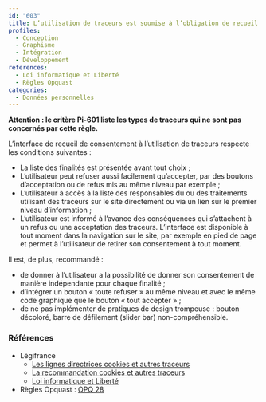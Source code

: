 ```yaml
---
id: "603"
title: L’utilisation de traceurs est soumise à l’obligation de recueil du consentement
profiles:
  - Conception
  - Graphisme
  - Intégration
  - Développement
references:
  - Loi informatique et Liberté
  - Règles Opquast
categories:
  - Données personnelles
---
```


**Attention : le critère Pi-601 liste les types de traceurs qui ne sont pas concernés par cette règle.**

L’interface de recueil de consentement à l’utilisation de traceurs respecte les conditions suivantes :
* La liste des finalités est présentée avant tout choix ;
* L’utilisateur peut refuser aussi facilement qu’accepter, par des boutons d’acceptation ou de refus mis au même niveau par exemple ;
* L’utilisateur à accès à la liste des responsables du ou des traitements utilisant des traceurs sur le site directement ou via un lien sur le premier niveau d’information ;
* L’utilisateur est informé à l’avance des conséquences qui s’attachent à un refus ou une acceptation des traceurs. L’interface est disponible à tout moment dans la navigation sur le site, par exemple en pied de page et permet à l’utilisateur de retirer son consentement à tout moment.

Il est, de plus, recommandé :
* de donner à l’utilisateur a la possibilité de donner son consentement de manière indépendante pour chaque finalité ;
* d’intégrer un bouton « toute refuser » au même niveau et avec le même code graphique que le bouton « tout accepter » ;
* de ne pas implémenter de pratiques de design trompeuse : bouton décoloré, barre de défilement (slider bar) non-compréhensible.

### Références

* Légifrance
  * [Les lignes directrices cookies et autres traceurs](https://circulaire.legifrance.gouv.fr/jorf/id/JORFTEXT000042388179)
  * [La recommandation cookies et autres traceurs](https://circulaire.legifrance.gouv.fr/jorf/id/JORFTEXT000042388197)
  * [Loi informatique et Liberté](https://www.legifrance.gouv.fr/loda/id/JORFTEXT000000886460)
*   Règles Opquast : [OPQ 28](https://checklists.opquast.com/fr/assurance-qualite-web/lobjectif-des-cookies-et-les-limitations-inherentes-a-leur-refus-sont-expliques)
